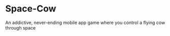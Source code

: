 # Space-Cow
An addictive, never-ending mobile app game where you control a flying cow through space
